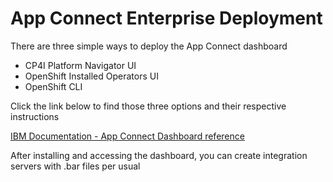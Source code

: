 # App Connect Enterprise Deployment
There are three simple ways to deploy the App Connect dashboard

- CP4I Platform Navigator UI
- OpenShift Installed Operators UI
- OpenShift CLI

Click the link below to find those three options and their respective instructions

[IBM Documentation - App Connect Dashboard reference](https://www.ibm.com/docs/en/app-connect/11.0.0?topic=resources-dashboard-reference#install)

After installing and accessing the dashboard, you can create integration servers with .bar files per usual
